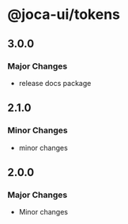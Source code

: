 # @joca-ui/tokens

## 3.0.0

### Major Changes

- release docs package

## 2.1.0

### Minor Changes

- minor changes

## 2.0.0

### Major Changes

- Minor changes
